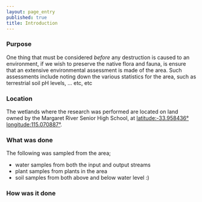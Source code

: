 ```yaml
---
layout: page_entry
published: true
title: Introduction
---
```


### Purpose
One thing that must be considered *before* any destruction is caused to an environment, if we wish to preserve the native flora and fauna, is ensure that an extensive environmental assessment is made of the area. Such assessments include noting down the various statistics for the area, such as terrestrial soil pH levels, ... etc, etc

### Location
The wetlands where the research was performed are located on land owned by the Margaret River Senior High School, at
[latitude:-33.958436&deg; longitude:115.070887&deg;](http://www.nearmap.com/?q=@-33.958432,115.070962&ll=-33.958432,115.070962&z=18&t=h&nmd=201009230).


### What was done
The following was sampled from the area;

   * water samples from both the input and output streams
   * plant samples from plants in the area
   * soil samples from both above and below water level :) 

### How was it done